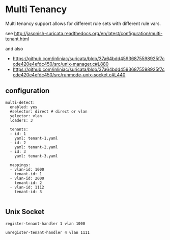 # Multi Tenancy

Multi tenancy support allows for different rule sets with different rule vars.



see  http://jasonish-suricata.readthedocs.org/en/latest/configuration/multi-tenant.html

and also
 * https://github.com/inliniac/suricata/blob/37a64bdd45936875598925f7ccde420e4efdc450/src/unix-manager.c#L880
 * https://github.com/inliniac/suricata/blob/37a64bdd45936875598925f7ccde420e4efdc450/src/runmode-unix-socket.c#L440




## configuration

```
multi-detect:
  enabled: yes
  #selector: direct # direct or vlan
  selector: vlan
  loaders: 3

  tenants:
  - id: 1
    yaml: tenant-1.yaml
  - id: 2
    yaml: tenant-2.yaml
  - id: 3
    yaml: tenant-3.yaml

  mappings:
  - vlan-id: 1000
    tenant-id: 1
  - vlan-id: 2000
    tenant-id: 2
  - vlan-id: 1112
    tenant-id: 3


```

## Unix Socket

```
register-tenant-handler 1 vlan 1000

unregister-tenant-handler 4 vlan 1111

```
